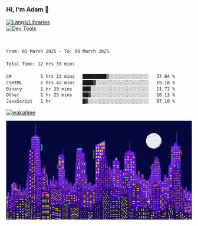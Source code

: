 ### Hi, I'm Adam 👋

[![Langs/Libraries](https://skillicons.dev/icons?i=cs,dotnet,js,css,html,sass,ts,jquery,bootstrap)](https://skillicons.dev)
<br/>
[![Dev Tools](https://skillicons.dev/icons?i=git,github,githubactions,visualstudio)](https://skillicons.dev)

<br/>

<!--START_SECTION:waka-->

```txt
From: 01 March 2025 - To: 08 March 2025

Total Time: 12 hrs 39 mins

C#           5 hrs 13 mins   █████████▒░░░░░░░░░░░░░░░   37.04 %
CSHTML       2 hrs 42 mins   ████▓░░░░░░░░░░░░░░░░░░░░   19.18 %
Binary       1 hr 39 mins    ███░░░░░░░░░░░░░░░░░░░░░░   11.72 %
Other        1 hr 25 mins    ██▓░░░░░░░░░░░░░░░░░░░░░░   10.13 %
JavaScript   1 hr            █▓░░░░░░░░░░░░░░░░░░░░░░░   07.10 %
```

<!--END_SECTION:waka-->

[![wakatime](https://wakatime.com/badge/user/2234bda2-efd3-47c5-8724-79108edfe9aa.svg)](https://wakatime.com/@2234bda2-efd3-47c5-8724-79108edfe9aa)

![Pixelated city at night](./media/city.gif)
